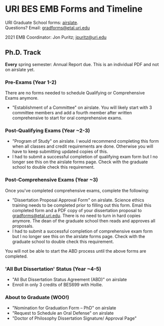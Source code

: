 # URI BES EMB Forms and Timeline

URI Graduate School forms: [airslate](https://web.uri.edu/graduate-school/forms/).  
Questions? Email: gradforms@etal.uri.edu

2021 EMB Coordinator: Jon Puritz; jpuritz@uri.edu

## Ph.D. Track

**Every** spring semester: Annual Report due. This is an individual PDF and not on airslate yet.

### Pre-Exams (Year 1-2)

There are no forms needed to schedule Qualifying or Comprehensive Exams anymore.

- "Establishment of a Committee" on airslate. You will likely start with 3 committee members and add a fourth member after written comprehensive to start for oral comprehensive exams.

### Post-Qualifying Exams (Year ~2-3)

- "Program of Study" on airslate. I would recommend completing this form when all classes and credit requirements are done. Otherwise you will have to keep submitting updated copies of this.     
- I had to submit a successful completion of qualifying exam form but I no longer see this on the airslate forms page. Check with the graduate school to double check this requirement.

### Post-Comprehensive Exams (Year ~3)

Once you've completed comprehensive exams, complete the following:  
- "Dissertation Proposal Approval Form" on airslate. Science ethics training needs to be completed prior to filling out this form. Email this completed form and a PDF copy of your dissertation proposal to gradforms@etal.uri.edu. There is no need to turn in hard copies anymore. The dean of the graduate school then reads and approves all proposals.  
- I had to submit a successful completion of comprehensive exam form but I no longer see this on the airslate forms page. Check with the graduate school to double check this requirement.  


You will not be able to start the ABD process until the above forms are completed.

### 'All But Dissertation' Status (Year ~4-5)

- "All But Dissertation Status Agreement (ABD)" on airslate  
- Enroll in only 3 credits of BES699 with Hollie.

### About to Graduate (WOO!)

- "Nomination for Graduation Form – PhD" on airslate  
- "Request to Schedule an Oral Defense" on airslate   
- "Doctor of Philosophy Dissertation Signature/ Approval Page"
